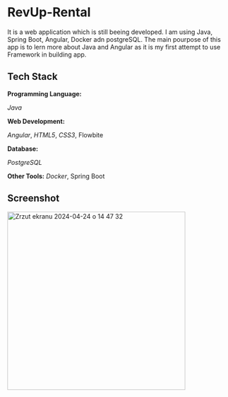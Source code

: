 
# RevUp-Rental

It is a web application which is still beeing developed. I am using Java, Spring Boot, Angular, Docker adn postgreSQL.
The main pourpose of this app is to lern more about Java and Angular as it is my first attempt to use Framework in building app.


## Tech Stack

**Programming Language:**

*Java*

**Web Development:**

*Angular*, *HTML5*, *CSS3*, Flowbite

**Database:**

*PostgreSQL*

**Other Tools:**
*Docker*, Spring Boot

## Screenshot

<img width="403" alt="Zrzut ekranu 2024-04-24 o 14 47 32" src="https://github.com/Zubbek/RevUp-Rental/assets/129663845/af9f0253-b212-4e26-b164-75070f1af1f3">

